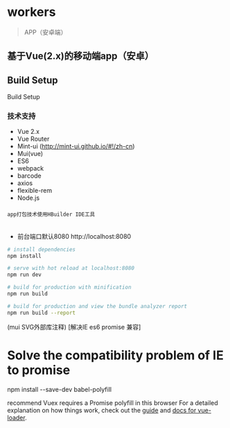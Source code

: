 # workers

> APP（安卓端）

## 基于Vue(2.x)的移动端app（安卓）
## Build Setup
  Build Setup
### 技术支持
- Vue 2.x
- Vue Router
- Mint-ui (http://mint-ui.github.io/#!/zh-cn)
- Mui(vue)
- ES6
- webpack
- barcode
- axios
- flexible-rem
- Node.js
####
	app打包技术使用HBuilder IDE工具
######
- 前台端口默认8080 http://localhost:8080
``` bash
# install dependencies
npm install

# serve with hot reload at localhost:8080
npm run dev

# build for production with minification
npm run build

# build for production and view the bundle analyzer report
npm run build --report
```
(mui SVG外部库注释)
[解决IE es6 promise 兼容]
# Solve the compatibility problem of IE to promise
npm install --save-dev babel-polyfill

recommend Vuex requires a Promise polyfill in this browser
For a detailed explanation on how things work, check out the [guide](http://vuejs-templates.github.io/webpack/) and [docs for vue-loader](http://vuejs.github.io/vue-loader).

